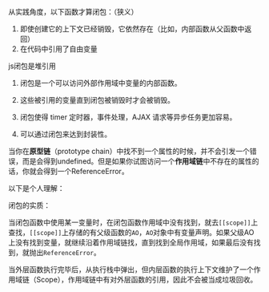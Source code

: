 <!--
 * @Author       : BigDgreen
 * @Date         : 2020-07-16 21:32:37
 * @LastEditors  : BigDgreen
 * @LastEditTime : 2020-07-30 10:48:00
 * @FilePath     : \前端知识点总结\JS\闭包\readme.md
--> 
从实践角度，以下函数才算闭包：（狭义）
1. 即使创建它的上下文已经销毁，它依然存在（比如，内部函数从父函数中返回）
2. 在代码中引用了自由变量

js闭包是堆引用


1. 闭包是一个可以访问外部作用域中变量的内部函数。

2. 这些被引用的变量直到闭包被销毁时才会被销毁。

3. 闭包使得 timer 定时器，事件处理，AJAX 请求等异步任务更加容易。

4. 可以通过闭包来达到封装性。

当你在**原型链**（prototype chain）中找不到一个属性的时候，并不会引发一个错误，而是会得到undefined。但是如果你试图访问一个**作用域链**中不存在的属性的话，你就会得到一个ReferenceError。

以下是个人理解：

闭包的实质：

当闭包函数中使用某一变量时，在闭包函数作用域中没有找到，就去`[[scope]]`上查找，`[[scope]]`上存储的有父级函数的`AO`，`AO`对象中有变量声明。如果父级AO上没有找到变量，就继续沿着作用域链找，直到找到全局作用域，如果最后没有找到，就抛出`ReferenceError`。

当外层函数执行完毕后，从执行栈中弹出，但内层函数的执行上下文维护了一个作用域链（Scope），作用域链中有对外层函数的引用，因此不会被当成垃圾回收。


